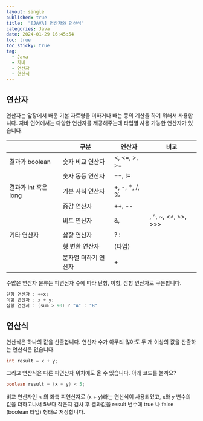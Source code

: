 ```yaml
---
layout: single
published: true
title:  "[JAVA] 연산자와 연산식"
categories: Java
date: 2024-01-29 16:45:54
toc: true
toc_sticky: true
tag:   
  - Java
  - 자바
  - 연산자
  - 연산식
---
```


## 연산자

연산자는 앞장에서 배운 기본 자료형을 더하거나 빼는 등의 계산을 하기 위해서 사용합니다. 자바 언어에서는 다양한 연산자를 제공해주는데 타입별 사용 가능한 연산자가 있습니다. 

|  | 구분 | 연산자 | 비고 |
| --- | --- | --- | --- |
| 결과가 boolean | 숫자 비교 연산자 | <, <=, >, >= |  |
|  | 숫자 동등 연산자 | ==, != |  |
| 결과가 int 혹은 long | 기본 사칙 연산자 | +, -, *, /, % |  |
|  | 증감 연산자 | ++, -- |  |
|  | 비트 연산자 | &, |, ^, ~, <<, >>, >>> | 많이 사용하지 않음 |
| 기타 연산자 | 삼항 연산자 | ? : |  |
|  | 형 변환 연산자 | (타입) |  |
|  | 문자열 더하기 연산자 | + |  |

수많은 연산자 분류는 피연산자 수에 따라 단항, 이항, 삼항 연산자로 구분합니다.

```java
단항 연산자 : ++x;
이항 연산자 : x + y;
삼항 연산자 : (sum > 90) ? "A" : "B"
```

## 연산식

연산식은 하나의 값을 산출합니다. 연산자 수가 아무리 많아도 두 개 이상의 값을 산출하는 연산식은 없습니다. 

```java
int result = x + y;
```

그리고 연산식은 다른 피연산자 위치에도 올 수 있습니다. 아래 코드를 볼까요?

```java
boolean result = (x + y) < 5;
```

비교 연산자인 < 의 좌측 피연산자로 (x + y)라는 연산식이 사용되었고, x와 y 변수의 값을 더하고나서 5보다 작은지 검사 후 결과값을 result 변수에 true 나 false (boolean 타입) 형태로 저장합니다.

